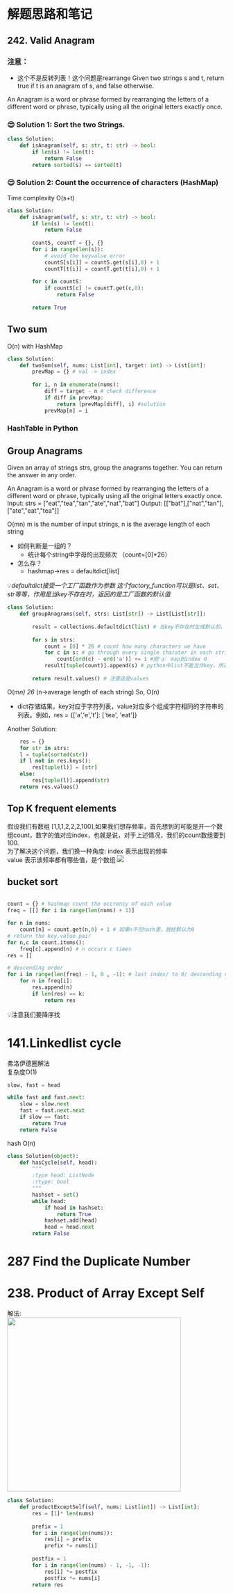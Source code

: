 # 解题思路和笔记

## 242. Valid Anagram
### 注意：
* 这个不是反转列表！这个问题是rearrange
Given two strings s and t, return true if t is an anagram of s, and false otherwise.

An Anagram is a word or phrase formed by rearranging the letters of a different word or phrase, typically using all the original letters exactly once.



### 😍 Solution 1: Sort the two Strings.

``` Python
class Solution:
    def isAnagram(self, s: str, t: str) -> bool:
        if len(s) != len(t):
            return False
        return sorted(s) == sorted(t)
```

### 😍 Solution 2: Count the occurrence of characters (HashMap)

Time complexity O(s+t)

``` python
class Solution:
    def isAnagram(self, s: str, t: str) -> bool:
        if len(s) != len(t):
            return False
        
        countS, countT = {}, {}
        for i in range(len(s)):
            # avoid the keyvalue error
            countS[s[i]] = countS.get(s[i],0) + 1
            countT[t[i]] = countT.get(t[i],0) + 1
       
        for c in countS:
            if countS[c] != countT.get(c,0):
                return False
            
        return True
```

## Two sum
O(n) with HashMap
``` python
class Solution:
    def twoSum(self, nums: List[int], target: int) -> List[int]:
        prevMap = {} # val -> index
        
        for i, n in enumerate(nums):
            diff = target - n # check difference
            if diff in prevMap:
                return [prevMap[diff], i] #solution
            prevMap[n] = i
```
### HashTable in Python


## Group Anagrams
Given an array of strings strs, group the anagrams together. You can return the answer in any order.

An Anagram is a word or phrase formed by rearranging the letters of a different word or phrase, typically using all the original letters exactly once.  
Input: strs = ["eat","tea","tan","ate","nat","bat"]
Output: [["bat"],["nat","tan"],["ate","eat","tea"]]


O(mn) m is the number of input strings, n is the average length of each string

* 如何判断是一组的？
  - 统计每个string中字母的出现频次 （count=[0]*26）
* 怎么存？
  - hashmap->res = defaultdict[list]

💡*defaultdict接受一个工厂函数作为参数
这个factory_function可以是list、set、str等等，作用是当key不存在时，返回的是工厂函数的默认值*

```python
class Solution:
    def groupAnagrams(self, strs: List[str]) -> List[List[str]]:
        
        result = collections.defaultdict(list) # 当key不存在时生成默认的，防止出错, mapping charCount to list of Anagrams
        
        for s in strs:
            count = [0] * 26 # count how many characters we have
            for c in s: # go through every single charater in each string, and count
                count[ord(c) - ord('a')] += 1 #把'a' map到index 0
            result[tuple(count)].append(s) # python中list不能当作key，所以把list转成tuple
        
        return result.values() # 注意这是values
```
O(m*n)
26* (n->average length of each string)
So, O(n)
* dict存储结果，key对应于字符列表，value对应多个组成字符相同的字符串的列表。例如，res = {['a','e','t']: ['tea', 'eat']}

Another Solution:
``` python
    res = {}
    for str in strs:
    l = tuple(sorted(str))
    if l not in res.keys():
        res[tuple(l)] = [str]
    else:
        res[tuple(l)].append(str)
    return res.values()
```
## Top K frequent elements

假设我们有数组 [1,1,1,2,2,2,100],如果我们想存频率，首先想到的可能是开一个数组count，数字的值对应index，也就是说，对于上述情况，我们的count数组要到100.  
为了解决这个问题，我们换一种角度: 
index 表示出现的频率  
value 表示该频率都有哪些值，是个数组
<img src='1.png'>  

## bucket sort


```python

count = {} # hashmap count the occrency of each value
freq = [[] for i in range(len(nums) + 1)]

for n in nums:
    count[n] = count.get(n,0) + 1 # 如果n不在hash里，就给默认为0
# return the key,value pair
for n,c in count.items():
    freq[c].append(n) # n occurs c times
res = []

# descending order
for i in range(len(freq) - 1, 0 , -1): # last index/ to 0/ descending order
    for n in freq[i]:
        res.append(n)
        if len(res) == k:
            return res
```

💡注意我们要降序找

# 141.Linkedlist cycle
弗洛伊德圈解法  
复杂度O(1)
```python
slow, fast = head

while fast and fast.next:
    slow = slow.next
    fast = fast.next.next
    if slow == fast:
        return True
    return False
```

hash O(n)
```python
class Solution(object):
    def hasCycle(self, head):
        """
        :type head: ListNode
        :rtype: bool
        """
        hashset = set()
        while head:
            if head in hashset:
                return True
            hashset.add(head)
            head = head.next
        return False
```

# 287 Find the Duplicate Number
# 238. Product of Array Except Self

解法:  
<img src='238.jpeg' width = 400px>

``` python 
class Solution:
    def productExceptSelf(self, nums: List[int]) -> List[int]:
        res = [1]* len(nums)
        
        prefix = 1
        for i in range(len(nums)):
            res[i] = prefix
            prefix *= nums[i]
        
        postfix = 1
        for i in range(len(nums) - 1, -1, -1):
            res[i] *= postfix
            postfix *= nums[i]
        return res
            
            
```